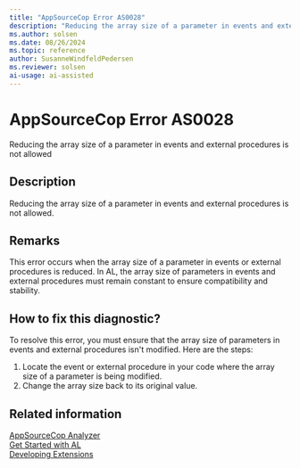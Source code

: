 ```yaml
---
title: "AppSourceCop Error AS0028"
description: "Reducing the array size of a parameter in events and external procedures is not allowed."
ms.author: solsen
ms.date: 08/26/2024
ms.topic: reference
author: SusanneWindfeldPedersen
ms.reviewer: solsen
ai-usage: ai-assisted
---
```

[//]: # (START>DO_NOT_EDIT)
[//]: # (IMPORTANT:Do not edit any of the content between here and the END>DO_NOT_EDIT.)
[//]: # (Any modifications should be made in the .xml files in the ModernDev repo.)
# AppSourceCop Error AS0028
Reducing the array size of a parameter in events and external procedures is not allowed

## Description
Reducing the array size of a parameter in events and external procedures is not allowed.

[//]: # (IMPORTANT: END>DO_NOT_EDIT)

## Remarks

This error occurs when the array size of a parameter in events or external procedures is reduced. In AL, the array size of parameters in events and external procedures must remain constant to ensure compatibility and stability.

## How to fix this diagnostic?

To resolve this error, you must ensure that the array size of parameters in events and external procedures isn't modified. Here are the steps:

1. Locate the event or external procedure in your code where the array size of a parameter is being modified.
2. Change the array size back to its original value.

## Related information  

[AppSourceCop Analyzer](appsourcecop.md)  
[Get Started with AL](../devenv-get-started.md)  
[Developing Extensions](../devenv-dev-overview.md)  